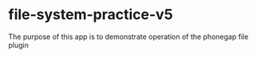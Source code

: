 # file-system-practice-v5
The purpose of this app is to demonstrate operation of the phonegap file plugin
